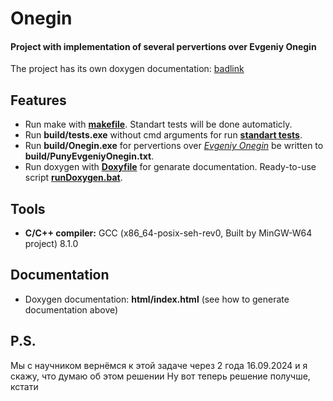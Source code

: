 # Onegin
#### Project with implementation of several pervertions over Evgeniy Onegin

The project has its own doxygen documentation: [badlink](https://github.com/Maximilian04/SystemProgramming/wiki)

## Features

* Run make with [**makefile**](https://github.com/Maximilian04/SystemProgramming/blob/main/Summer22/003.Onegin/makefile). Standart tests will be done automaticly.
* Run **build/tests.exe** without cmd arguments for run [**standart tests**](https://github.com/Maximilian04/SystemProgramming/blob/main/Summer22/003.Onegin/tests/standartTests.txt).
* Run **build/Onegin.exe** for pervertions over [*Evgeniy Onegin*](https://github.com/Maximilian04/SystemProgramming/blob/main/Summer22/003.Onegin/EvgeniyOnegin.txt) be written to **build/PunyEvgeniyOnegin.txt**.
* Run doxygen with [**Doxyfile**](https://github.com/Maximilian04/SystemProgramming/blob/main/Summer22/003.Onegin/Doxyfile) for genarate documentation. Ready-to-use script [**runDoxygen.bat**](https://github.com/Maximilian04/SystemProgramming/blob/main/Summer22/003.Onegin/runDoxygen.bat).

## Tools

* **C/C++ compiler:** GCC (x86_64-posix-seh-rev0, Built by MinGW-W64 project) 8.1.0

## Documentation

* Doxygen documentation: **html/index.html** (see how to generate documentation above)


## P.S.

Мы с научником вернёмся к этой задаче через 2 года 16.09.2024 и я скажу, что думаю об этом решении
Ну вот теперь решение получше, кстати
